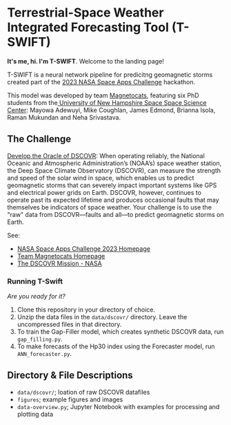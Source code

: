 # Terrestrial-Space Weather Integrated Forecasting Tool (T-SWIFT)
**It's me, hi. I'm T-SWIFT**. Welcome to the landing page!


T-SWIFT is a neural network pipeline for predicitng geomagnetic storms created part of the [2023 NASA Space Apps Challenge](https://www.spaceappschallenge.org/) hackathon.

This model was developed by team [Magnetocats](https://www.spaceappschallenge.org/2023/find-a-team/magnetocats/), featuring six PhD students from the[ University of New Hampshire Space Space Science Center](https://eos.unh.edu/space-science-center): Mayowa Adewuyi, Mike Coughlan, James Edmond, Brianna Isola, Raman Mukundan and Neha Srivastava.

## The Challenge 

[Develop the Oracle of DSCOVR](https://www.spaceappschallenge.org/2023/challenges/develop-the-oracle-of-dscovr/): When operating reliably, the National Oceanic and Atmospheric Administration’s (NOAA’s) space weather station, the Deep Space Climate Observatory (DSCOVR), can measure the strength and speed of the solar wind in space, which enables us to predict geomagnetic storms that can severely impact important systems like GPS and electrical power grids on Earth. DSCOVR, however, continues to operate past its expected lifetime and produces occasional faults that may themselves be indicators of space weather. Your challenge is to use the "raw" data from DSCOVR—faults and all—to predict geomagnetic storms on Earth.

See:
* [NASA Space Apps Challenge 2023 Homepage](https://www.spaceappschallenge.org/)
* [Team Magnetocats Homepage](https://www.spaceappschallenge.org/2023/find-a-team/magnetocats/)
* [The DSCOVR Mission - NASA](https://science.nasa.gov/mission/dscovr/)

### Running T-Swift
_Are you ready for it?_
1. Clone this repository in your directory of choice.
2. Unzip the data files in the `data/dscovr/` directory. Leave the uncompressed files in that directory.
3. To train the Gap-Filler model, which creates synthetic DSCOVR data, run `gap_filling.py`.
4. To make forecasts of the Hp30 index using the Forecaster model, run `ANN_forecaster.py`.

## Directory & File Descriptions
* `data/dscovr/`; loation of raw DSCOVR datafiles
* `figures`; example figures and images
* `data-overview.py`;  Jupyter Notebook with examples for processing and plotting data


